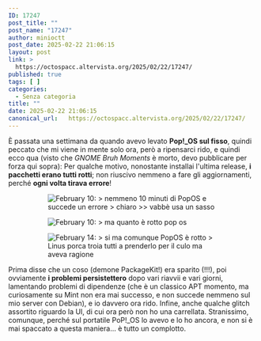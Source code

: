 ```yaml
---
ID: 17247
post_title: ""
post_name: "17247"
author: minioctt
post_date: 2025-02-22 21:06:15
layout: post
link: >
  https://octospacc.altervista.org/2025/02/22/17247/
published: true
tags: [ ]
categories:
  - Senza categoria
title: ""
date: 2025-02-22 21:06:15
canonical_url:   https://octospacc.altervista.org/2025/02/22/17247/
---
```

<!-- wp:paragraph -->
<p>È passata una settimana da quando avevo levato <strong>Pop!_OS sul fisso</strong>, quindi peccato che mi viene in mente solo ora, però a ripensarci rido, e quindi ecco qua (visto che <em>GNOME Bruh Moments</em> è morto, devo pubblicare per forza qui sopra): Per qualche motivo, nonostante installai l'ultima release, <strong>i pacchetti erano tutti rotti</strong>; non riuscivo nemmeno a fare gli aggiornamenti, perché <strong>ogni volta tirava errore</strong>!</p>
<!-- /wp:paragraph -->

<!-- wp:paragraph -->
<p></p>
<!-- /wp:paragraph -->

<!-- wp:gallery {"columns":1,"linkTo":"none","sizeSlug":"full"} -->
<figure class="wp-block-gallery has-nested-images columns-1 is-cropped"><!-- wp:image {"id":17248,"sizeSlug":"full","linkDestination":"none"} -->
<figure class="wp-block-image size-full"><img src="{{site.cdnurl}}/assets/uploads/2025/02/image-55.png" alt="February 10:
&gt; nemmeno 10 minuti di PopOS e succede un errore
&gt; chiaro
&gt;&gt; vabbè usa un sasso" class="wp-image-17248"/></figure>
<!-- /wp:image -->

<!-- wp:image {"id":17251,"sizeSlug":"full","linkDestination":"none"} -->
<figure class="wp-block-image size-full"><img src="{{site.cdnurl}}/assets/uploads/2025/02/image-58.png" alt="February 10:
&gt; ma quanto è rotto pop os" class="wp-image-17251"/></figure>
<!-- /wp:image -->

<!-- wp:image {"id":17249,"sizeSlug":"full","linkDestination":"none"} -->
<figure class="wp-block-image size-full"><img src="{{site.cdnurl}}/assets/uploads/2025/02/image-56.png" alt="February 14:
&gt; si ma comunque PopOS è rotto
&gt; Linus porca troia tutti a prenderlo per il culo ma aveva ragione" class="wp-image-17249"/></figure>
<!-- /wp:image --></figure>
<!-- /wp:gallery -->

<!-- wp:paragraph -->
<p></p>
<!-- /wp:paragraph -->

<!-- wp:paragraph -->
<p>Prima disse che un coso (demone PackageKit!) era sparito (!!!), poi ovviamente <strong>i problemi persistettero</strong> dopo vari riavvii e vari giorni, lamentando problemi di dipendenze (che è un classico APT momento, ma curiosamente su Mint non era mai successo, e non succede nemmeno sul mio server con Debian), e io davvero ora rido. Infine, anche qualche glitch assortito riguardo la UI, di cui ora però non ho una carrellata. Stranissimo, comunque, perché sul portatile PoP!_OS lo avevo e lo ho ancora, e non si è mai spaccato a questa maniera... è tutto un complotto.</p>
<!-- /wp:paragraph -->